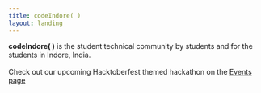 ```yaml
---
title: codeIndore( )
layout: landing
---
```


**codeIndore( )** is the student technical community by students and for the students in Indore, India.
<br /><br />
Check out our upcoming Hacktoberfest themed hackathon on the <a href="/events.html">Events page</a>
